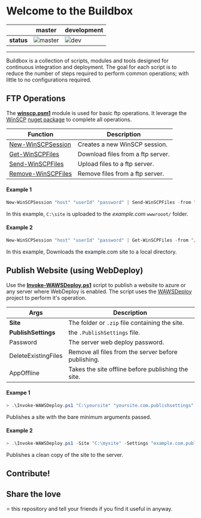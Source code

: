 # Welcome to the Buildbox
|          |master|development|
|----------|------|-----------|
|**status**|![master]()|![dev](https://acklann.visualstudio.com/_apis/public/build/definitions/86cb9590-1aed-43de-984c-768155a6970f/14/badge)|

----------
Buildbox is a collection of scripts, modules and tools designed for continuous integration and deployment. The goal for each script is to reduce the number of steps required to perform common operations; with little to no configurations required.

## FTP Operations
The **[winscp.psm1](src/Modules/winscp.psm1)** module is used for basic ftp operations. It leverage the [WinSCP](https://winscp.net/eng/index.php) [nuget package](https://www.nuget.org/packages/WinSCP/) to complete all operations.

|Function|Description|
|--------|-----------|
|[New-WinSCPSession](src/Modules/winscp.psm1) |Creates a new WinSCP session.|
|[Get-WinSCPFiles](src/Modules/winscp.psm1)   |Download files from a ftp server.|
|[Send-WinSCPFiles](src/Modules/winscp.psm1)  |Upload files to a ftp server.|
|[Remove-WinSCPFiles](src/Modules/winscp.psm1)|Remove files from a ftp server.|

#### Example 1
```powershell
New-WinSCPSession "host" "userId" "password" | Send-WinSCPFiles -from "C:\site\*" "/-to example.com/wwwroot/";
```
In this example, `C:\site` is uploaded to the *example.com* `wwwrooot/` folder.
#### Example 2
```powershell
New-WinSCPSession "host" "userId" "password" | Get-WinSCPFiles -from "/example.com/wwwroot/" -to "C:\file.txt";
```
In this example, Downloads the example.com site to a local directory.

## Publish Website (using WebDeploy)
Use the **[Invoke-WAWSDeploy.ps1](/src/Scripts/Invoke-WAWSDeploy.ps1)** script to publish a website to azure or any server where WebDeploy is enabled. The script uses the [WAWSDeploy](https://github.com/davidebbo/WAWSDeploy) project to perform it's operation.

|Args|Description|
|----|-----------|
|**Site**|The folder or `.zip` file containing the site.|
|**PublishSettings**|the `.PublishSettings` file.|
|Password|The server web deploy password.|
|DeleteExistingFiles|Remove all files from the server before publishing.|
|AppOffline|Takes the site offline before publishing the site.|

#### Exampe 1
```powershell
> .\Invoke-WAWSDeploy.ps1 "C:\yoursite" "yoursite.com.publishsettings"
```
Publishes a site with the bare minimum arguments passed.

#### Example 2
```powershell
> .\Invoke-WAWSDeploy.ps1 -Site "C:\mysite" -Settings "example.com.publishsettings" -Password "p@55w0rd" -DeleteExistingFiles -AppOffline
```
Publishes a clean copy of the site to the server.

## Contribute!
## Share the love
:star: this repository and tell your friends if you find it useful in anyway.

